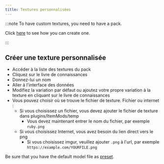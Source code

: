 ```yaml
---
title: Textures personnalisées
---
```


:::note To have custom textures, you need to have a pack.

Click [here](pack.md#create-a-pack) to see how you can create one.

:::

## Créer une texture personnalisée

* Accéder à la liste des textures du pack
* Cliquez sur le livre de connaissances
* Donnez-lui un nom
* Aller à l'interface des données
* Modifiez la variation par défaut ou ajoutez votre propre variation à la texture en cliquant sur le livre de connaissances
* Vous pouvez choisir où se trouve le fichier de texture. Fichier ou internet :
    * Si vous choisissez un fichier, vous devez ajouter le fichier de texture dans plugins/ItemMods/temp
        * Vous devez maintenant entrer le nom du fichier, par exemple `ruby.png`
    * Si vous choisissez Internet, vous avez besoin du lien direct vers le png
        * Si vous choisissez imgur, veuillez ajouter `.png` à l'url, par exemple `https://example.com/YOURFILE.png`

Be sure that you have the default model file as [preset](preset).